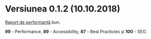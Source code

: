 
# Versiunea 0.1.2 (10.10.2018)

[Raport de performanță](https://builder-dot-lighthouse-ci.appspot.com/report.1539162892610.html) bun.

**99** - Performance, **89** - Accessibility, **87** - Best Practicies și **100** - SEO.
